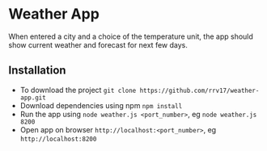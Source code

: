 # Weather App

When entered a city and a choice of the temperature unit, the app should show current weather and forecast for next few days.

## Installation

- To download the project `git clone https://github.com/rrv17/weather-app.git`
- Download dependencies using npm `npm install`
- Run the app using `node weather.js <port_number>`, eg `node weather.js 8200`
- Open app on browser `http://localhost:<port_number>`, eg `http://localhost:8200`
